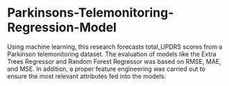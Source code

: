# Parkinsons-Telemonitoring-Regression-Model
Using machine learning, this research forecasts total_UPDRS scores from a Parkinson telemonitoring dataset. The evaluation of models like the Extra Trees Regressor and Random Forest Regressor was based on RMSE, MAE, and MSE. In addition, a proper feature engineering was carried out to ensure the most relevant attributes fed into the models. 
